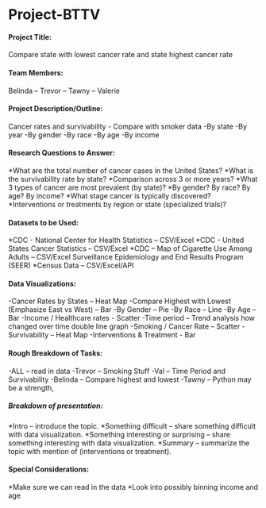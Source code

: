 # Project-BTTV

#### Project Title: 
Compare state with lowest cancer rate and state highest cancer rate


#### Team Members:   
Belinda – Trevor – Tawny – Valerie


#### Project Description/Outline:
Cancer rates and survivability	 - Compare with smoker data
	-By state
	-By year
	-By gender
	-By race
	-By age
	-By income

#### Research Questions to Answer:
*What are the total number of cancer cases in the United States?
*What is the survivability rate by state?
*Comparison across 3 or more years?
*What 3 types of cancer are most prevalent (by state)?
*By gender? By race? By age? By income?
*What stage cancer is typically discovered?
*Interventions or treatments by region or state (specialized trials)?

#### Datasets to be Used: 
*CDC - National Center for Health Statistics – CSV/Excel
*CDC - United States Cancer Statistics – CSV/Excel
*CDC – Map of Cigarette Use Among Adults – CSV/Excel
Surveillance Epidemiology and End Results Program (SEER)
*Census Data – CSV/Excel/API

#### Data Visualizations:
-Cancer Rates by States – Heat Map
-Compare Highest with Lowest (Emphasize East vs West) – Bar 
-By Gender – Pie
-By Race – Line
-By Age – Bar
-Income / Healthcare rates - Scatter
-Time period – Trend analysis how changed over time double line graph
-Smoking / Cancer Rate – Scatter
-Survivability – Heat Map
-Interventions & Treatment  - Bar

#### Rough Breakdown of Tasks:
-ALL – read in data
-Trevor – Smoking Stuff
-Val – Time Period and Survivability
-Belinda – Compare highest and lowest
-Tawny – Python may be a strength, 

##### Breakdown of presentation:
*Intro – introduce the topic.
*Something difficult – share something difficult with data visualization. 
*Something interesting or surprising – share something interesting with data visualization.
*Summary – summarize the topic with mention of (interventions or treatment).


#### Special Considerations:
*Make sure we can read in the data
*Look into possibly binning income and age
